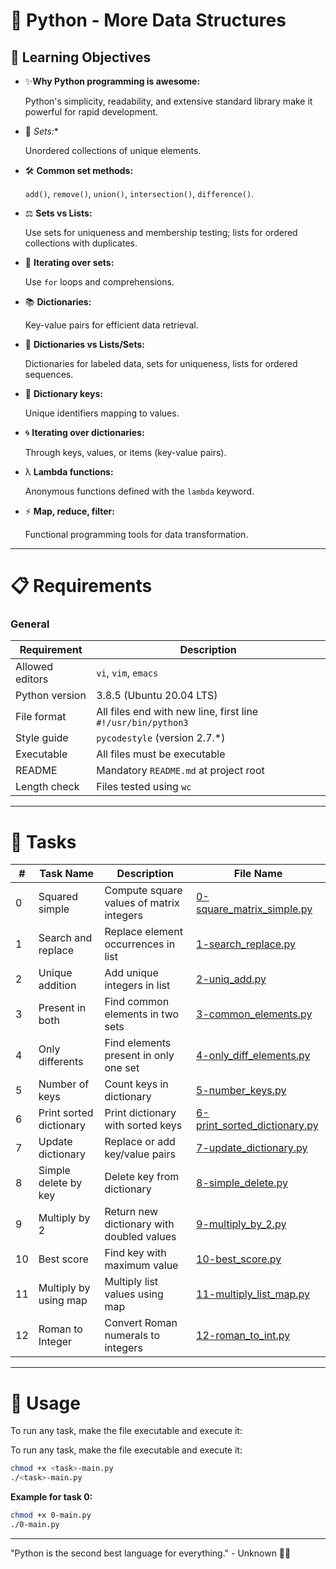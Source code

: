 # 🐍 Python - More Data Structures

## 🎯 Learning Objectives

- ✨**Why Python programming is awesome:**

     Python's simplicity, readability, and extensive standard library make it powerful for rapid development.
- 🔢 *Sets:**

     Unordered collections of unique elements.
- 🛠️ **Common set methods:**

     `add()`, `remove()`, `union()`, `intersection()`, `difference()`.
- ⚖️ **Sets vs Lists:**

     Use sets for uniqueness and membership testing; lists for ordered collections with duplicates.
- 🔄 **Iterating over sets:**

     Use `for` loops and comprehensions.
- 📚 **Dictionaries:**

     Key-value pairs for efficient data retrieval.
- 🤔 **Dictionaries vs Lists/Sets:**

     Dictionaries for labeled data, sets for uniqueness, lists for ordered sequences.
- 🔑 **Dictionary keys:**

     Unique identifiers mapping to values.
- 🌀 **Iterating over dictionaries:**

     Through keys, values, or items (key-value pairs).
- λ  **Lambda functions:**

    Anonymous functions defined with the `lambda` keyword.
- ⚡ **Map, reduce, filter:**
  
     Functional programming tools for data transformation.

---
# 📋 Requirements
### General

| Requirement         | Description                                   |
|---------------------|-----------------------------------------------|
| Allowed editors     | `vi`, `vim`, `emacs`                         |
| Python version      | 3.8.5 (Ubuntu 20.04 LTS)                     |
| File format         | All files end with new line, first line `#!/usr/bin/python3` |
| Style guide         | `pycodestyle` (version 2.7.\*)               |
| Executable          | All files must be executable                  |
| README              | Mandatory `README.md` at project root         |
| Length check        | Files tested using `wc`                       |

---

# 🚀 Tasks

| # | Task Name | Description | File Name |
|---|---|---|---|
| 0 | Squared simple | Compute square values of matrix integers | [0-square_matrix_simple.py](https://github.com/Schpser/holbertonschool-higher_level_programming/blob/main/python-more_data_structures/0-square_matrix_simple.py) |
| 1 | Search and replace | Replace element occurrences in list | [1-search_replace.py](https://github.com/Schpser/holbertonschool-higher_level_programming/blob/main/python-more_data_structures/1-search_replace.py) |
| 2 | Unique addition | Add unique integers in list | [2-uniq_add.py](https://github.com/Schpser/holbertonschool-higher_level_programming/blob/main/python-more_data_structures/2-uniq_add.py) |
| 3 | Present in both | Find common elements in two sets | [3-common_elements.py](https://github.com/Schpser/holbertonschool-higher_level_programming/blob/main/python-more_data_structures/3-common_elements.py) |
| 4 | Only differents | Find elements present in only one set | [4-only_diff_elements.py](https://github.com/Schpser/holbertonschool-higher_level_programming/blob/main/python-more_data_structures/4-only_diff_elements.py) |
| 5 | Number of keys | Count keys in dictionary | [5-number_keys.py](https://github.com/Schpser/holbertonschool-higher_level_programming/blob/main/python-more_data_structures/5-number_keys.py) |
| 6 | Print sorted dictionary | Print dictionary with sorted keys | [6-print_sorted_dictionary.py](https://github.com/Schpser/holbertonschool-higher_level_programming/blob/main/python-more_data_structures/6-print_sorted_dictionary.py) |
| 7 | Update dictionary | Replace or add key/value pairs | [7-update_dictionary.py](https://github.com/Schpser/holbertonschool-higher_level_programming/blob/main/python-more_data_structures/7-update_dictionary.py) |
| 8 | Simple delete by key | Delete key from dictionary | [8-simple_delete.py](https://github.com/Schpser/holbertonschool-higher_level_programming/blob/main/python-more_data_structures/8-simple_delete.py) |
| 9 | Multiply by 2 | Return new dictionary with doubled values | [9-multiply_by_2.py](https://github.com/Schpser/holbertonschool-higher_level_programming/blob/main/python-more_data_structures/9-multiply_by_2.py) |
| 10 | Best score | Find key with maximum value | [10-best_score.py](https://github.com/Schpser/holbertonschool-higher_level_programming/blob/main/python-more_data_structures/10-best_score.py) |
| 11 | Multiply by using map | Multiply list values using map | [11-multiply_list_map.py](https://github.com/Schpser/holbertonschool-higher_level_programming/blob/main/python-more_data_structures/11-multiply_list_map.py) |
| 12 | Roman to Integer | Convert Roman numerals to integers | [12-roman_to_int.py](https://github.com/Schpser/holbertonschool-higher_level_programming/blob/main/python-more_data_structures/12-roman_to_int.py) |
---

# 🚀 Usage
To run any task, make the file executable and execute it:

To run any task, make the file executable and execute it:

```bash
chmod +x <task>-main.py
./<task>-main.py
```

**Example for task 0:**

```bash
chmod +x 0-main.py
./0-main.py
```

---

"Python is the second best language for everything." - Unknown 🐍✨
